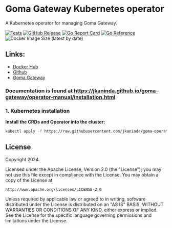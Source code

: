 # Goma Gateway Kubernetes operator
A Kubernetes operator for managing Goma Gateway.

[![Tests](https://github.com/jkaninda/goma-gateway/actions/workflows/test.yml/badge.svg)](https://github.com/jkaninda/goma-operator/actions/workflows/test.yml)
[![GitHub Release](https://img.shields.io/github/v/release/jkaninda/goma-operator)](https://github.com/jkaninda/goma-operator/releases)
[![Go Report Card](https://goreportcard.com/badge/github.com/jkaninda/goma-operator)](https://goreportcard.com/report/github.com/jkaninda/goma-operator)
[![Go Reference](https://pkg.go.dev/badge/github.com/jkaninda/goma-operator.svg)](https://pkg.go.dev/github.com/jkaninda/goma-operator)
![Docker Image Size (latest by date)](https://img.shields.io/docker/image-size/jkaninda/goma-operator?style=flat-square)

## Links:

- [Docker Hub](https://hub.docker.com/r/jkaninda/goma-operator)
- [Github](https://github.com/jkaninda/goma-operator)
- [Goma Gateway](https://github.com/jkaninda/goma-gateway)

### Documentation is found at <https://jkaninda.github.io/goma-gateway/operator-manual/installation.html>


### 1. Kubernetes installation

**Install the CRDs and Operator into the cluster:**

```sh
kubectl apply -f https://raw.githubusercontent.com/jkaninda/goma-operator/main/dist/install.yaml
```



## License

Copyright 2024.

Licensed under the Apache License, Version 2.0 (the "License");
you may not use this file except in compliance with the License.
You may obtain a copy of the License at

    http://www.apache.org/licenses/LICENSE-2.0

Unless required by applicable law or agreed to in writing, software
distributed under the License is distributed on an "AS IS" BASIS,
WITHOUT WARRANTIES OR CONDITIONS OF ANY KIND, either express or implied.
See the License for the specific language governing permissions and
limitations under the License.

